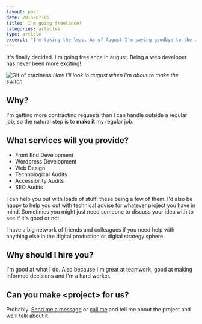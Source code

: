 ```yaml
---
layout: post
date: 2015-07-06
title:  I'm going freelance!
categories: articles
type: article
excerpt: "I'm taking the leap. As of August I'm saying goodbye to the agency life to see what it's like to be freelancing."
---
```


It's finally decided. I'm going freelance in august. Being a web developer has never been more exciting!

![Gif of craziness](http://media.giphy.com/media/Ap03lHKFHseNW/giphy.gif)
*How I'll look in august when I'm about to make the switch.*

## Why?
I'm getting more contracting requests than I can handle outside a regular job, so the natural step is to **make it** my regular job.

## What services will you provide?

* Front End Development
* Wordpress Development
* Web Design
* Technological Audits
* Accessibility Audits
* SEO Audits

I can help you out with loads of stuff, these being a few of them. I'd also be happy to help you out with technical advise for whatever project you have in mind. Sometimes you might just need someone to discuss your idea with to see if it's good or not.
 
I have a big network of friends and colleagues if you need help with anything else in the digital production or digital strategy sphere.

## Why should I hire you?
I'm good at what I do. Also because I'm great at teamwork, good at making informed decisions and I'm a hard worker.

## Can you make \<project\> for us?
Probably. [Send me a message][msg] or [call me][cell] and tell me about the project and we'll talk about it.

[msg]: mailto:joakim.wimmerstedt@hyperisland.com
[cell]: tel:+46723153420